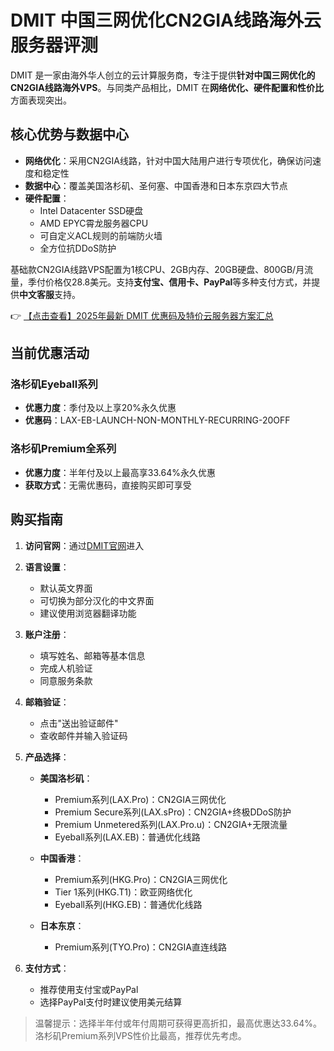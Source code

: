 # DMIT 中国三网优化CN2GIA线路海外云服务器评测

DMIT 是一家由海外华人创立的云计算服务商，专注于提供**针对中国三网优化的CN2GIA线路海外VPS**。与同类产品相比，DMIT 在**网络优化、硬件配置和性价比**方面表现突出。

## 核心优势与数据中心

- **网络优化**：采用CN2GIA线路，针对中国大陆用户进行专项优化，确保访问速度和稳定性
- **数据中心**：覆盖美国洛杉矶、圣何塞、中国香港和日本东京四大节点
- **硬件配置**：
  - Intel Datacenter SSD硬盘
  - AMD EPYC霄龙服务器CPU
  - 可自定义ACL规则的前端防火墙
  - 全方位抗DDoS防护

基础款CN2GIA线路VPS配置为1核CPU、2GB内存、20GB硬盘、800GB/月流量，季付价格仅28.8美元。支持**支付宝、信用卡、PayPal**等多种支付方式，并提供**中文客服**支持。

👉 [【点击查看】2025年最新 DMIT 优惠码及特价云服务器方案汇总](https://bit.ly/dmit_coupon)

## 当前优惠活动

### 洛杉矶Eyeball系列
- **优惠力度**：季付及以上享20%永久优惠
- **优惠码**：LAX-EB-LAUNCH-NON-MONTHLY-RECURRING-20OFF

### 洛杉矶Premium全系列
- **优惠力度**：半年付及以上最高享33.64%永久优惠
- **获取方式**：无需优惠码，直接购买即可享受

## 购买指南

1. **访问官网**：通过[DMIT官网](https://bit.ly/dmit_coupon)进入
2. **语言设置**：
   - 默认英文界面
   - 可切换为部分汉化的中文界面
   - 建议使用浏览器翻译功能

3. **账户注册**：
   - 填写姓名、邮箱等基本信息
   - 完成人机验证
   - 同意服务条款

4. **邮箱验证**：
   - 点击"送出验证邮件"
   - 查收邮件并输入验证码

5. **产品选择**：
   - **美国洛杉矶**：
     - Premium系列(LAX.Pro)：CN2GIA三网优化
     - Premium Secure系列(LAX.sPro)：CN2GIA+终极DDoS防护
     - Premium Unmetered系列(LAX.Pro.u)：CN2GIA+无限流量
     - Eyeball系列(LAX.EB)：普通优化线路

   - **中国香港**：
     - Premium系列(HKG.Pro)：CN2GIA三网优化
     - Tier 1系列(HKG.T1)：欧亚网络优化
     - Eyeball系列(HKG.EB)：普通优化线路

   - **日本东京**：
     - Premium系列(TYO.Pro)：CN2GIA直连线路

6. **支付方式**：
   - 推荐使用支付宝或PayPal
   - 选择PayPal支付时建议使用美元结算

> 温馨提示：选择半年付或年付周期可获得更高折扣，最高优惠达33.64%。洛杉矶Premium系列VPS性价比最高，推荐优先考虑。